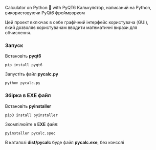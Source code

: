 Calculator on Python 🐍 with PyQT6
Калькулятор, написаний на Python, використовуючи PyQt6 фреймворком

Цей проект включає в себе графічний інтерфейс користувача (GUI), який дозволяє користувачам вводити математичні вирази для обчислення.
### Запуск
Встановіть **pyqt6**

    pip install pyqt6

Запустіть файл **pycalc.py**

    python pycalc.py

### Збірка в EXE файл
Встановіть **pyinstaller**

    pip3 install pyinstaller

Зкомпілюйте в **EXE** файл:

    pyinstaller pycalc.spec

В каталозі **dist/pycalc** буде файл **pycalc.exe**, без консолі

